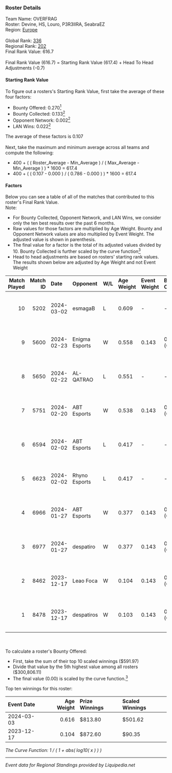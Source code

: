 ### Roster Details<br />
Team Name: OVERFRAG<br />
Roster: Devine, HS, Louro, P3R3IIRA, SeabraEZ<br />
Region: [Europe]( ../standings_europe.md)<br />
<br />
Global Rank: [336](../standings_global.md)<br />
Regional Rank: [202]( ../standings_europe.md)<br />
Final Rank Value:  616.7<br />
<br />
Final Rank Value (616.7) = Starting Rank Value (617.4) + Head To Head Adjustments (-0.7)<br />

#### Starting Rank Value<br />
To figure out a rosters's Starting Rank Value, first take the average of these four factors:<br />
- Bounty Offered: 0.270[<sup>1</sup>](#table2)
- Bounty Collected: 0.133[<sup>2</sup>](#table1)
- Opponent Network: 0.002[<sup>2</sup>](#table1)
- LAN Wins: 0.022[<sup>2</sup>](#table1)

The average of these factors is 0.107<br />
<br />
Next, take the maximum and minimum average across all teams and compute the following:<br />
- 400 + ( ( Roster_Average - Min_Average ) / ( Max_Average - Min_Average ) ) * 1600 = 617.4
- 400 + ( ( 0.107 - 0.000 ) / ( 0.786 - 0.000 ) ) * 1600 = 617.4


#### Factors<br />
Below you can see a table of all of the matches that contributed to this roster's Final Rank Value.<br />
Note:<br />

- For Bounty Collected, Opponent Network, and LAN Wins, we consider only the ten best results over the past 6 months.
- Raw values for those factors are multiplied by Age Weight. Bounty and Opponent Network values are also multiplied by Event Weight. The adjusted value is shown in parenthesis.
- The final value for a factor is the total of its adjusted values divided by 10. Bounty Collected is further scaled by the curve function[<sup>3</sup>](#curveFunction)
- Head to head adjustments are based on rosters' starting rank values. The results shown below are adjusted by Age Weight and not Event Weight
<span id="table1"></span><br />


| Match Played | Match ID | Date       | Opponent       | W/L | Age Weight | Event Weight | Bounty Collected | Opponent Network | LAN Wins  | H2H Adj. | Roster                                |
| -: | -: | :- | :- | :- | :- | :- | :- | :- | :- | -: | :- |
|           10 |     5202 | 2024-03-02 | esmagaB        | L   | 0.609      | -            | -                | -                | -         |    -5.67 | Devine, HS, Louro, P3R3IIRA, SeabraEZ |
|            9 |     5600 | 2024-02-23 | Enigma Esports | W   | 0.558      | 0.143        | 0.000 (0.000)    | 0.045 (0.004)    | 0 (0.000) |     5.59 | Devine, HS, Louro, P3R3IIRA, SeabraEZ |
|            8 |     5650 | 2024-02-22 | AL-QATRAO      | L   | 0.551      | -            | -                | -                | -         |    -5.47 | Devine, HS, Louro, P3R3IIRA, SeabraEZ |
|            7 |     5751 | 2024-02-20 | ABT Esports    | W   | 0.538      | 0.143        | 0.000 (0.000)    | 0.153 (0.012)    | 0 (0.000) |     6.05 | Devine, HS, Louro, P3R3IIRA, SeabraEZ |
|            6 |     6594 | 2024-02-02 | ABT Esports    | L   | 0.417      | -            | -                | -                | -         |    -8.84 | Devine, HS, Louro, P3R3IIRA, SeabraEZ |
|            5 |     6623 | 2024-02-02 | Rhyno Esports  | L   | 0.417      | -            | -                | -                | -         |    -1.34 | Devine, HS, Louro, P3R3IIRA, SeabraEZ |
|            4 |     6966 | 2024-01-27 | ABT Esports    | W   | 0.377      | 0.143        | 0.000 (0.000)    | 0.153 (0.008)    | 0 (0.000) |     3.78 | Devine, HS, Louro, P3R3IIRA, SeabraEZ |
|            3 |     6977 | 2024-01-27 | despatiro      | W   | 0.377      | 0.143        | 0.000 (0.000)    | 0.000 (0.000)    | 0 (0.000) |     2.67 | Devine, HS, Louro, P3R3IIRA, SeabraEZ |
|            2 |     8462 | 2023-12-17 | Leao Foca      | W   | 0.104      | 0.143        | 0.000 (0.000)    | 0.003 (0.000)    | 1 (0.104) |     1.43 | Devine, HS, Louro, P3R3IIRA, SeabraEZ |
|            1 |     8478 | 2023-12-17 | despatiros     | W   | 0.103      | 0.143        | 0.000 (0.000)    | 0.000 (0.000)    | 1 (0.103) |     1.09 | Devine, HS, Louro, P3R3IIRA, SeabraEZ |

<br />
<span id="table2"></span><br />
To calculate a roster's Bounty Offered:<br />

- First, take the sum of their top 10 scaled winnings ($591.97)
- Divide that value by the 5th highest value among all rosters ($300,806.11)
- The final value (0.00) is scaled by the curve function.[<sup>3</sup>](#curveFunction)

Top ten winnings for this roster:<br />

| Event Date | Age Weight | Prize Winnings | Scaled Winnings |
| :- | -: | :- | :- |
| 2024-03-03 |      0.616 | $813.80        | $501.62         |
| 2023-12-17 |      0.104 | $872.60        | $90.35          |


<span id="curveFunction"></span>_The Curve Function: 1 / ( 1 + abs( log10( x ) ) )_<br />

---
_Event data for Regional Standings provided by Liquipedia.net_<br />
